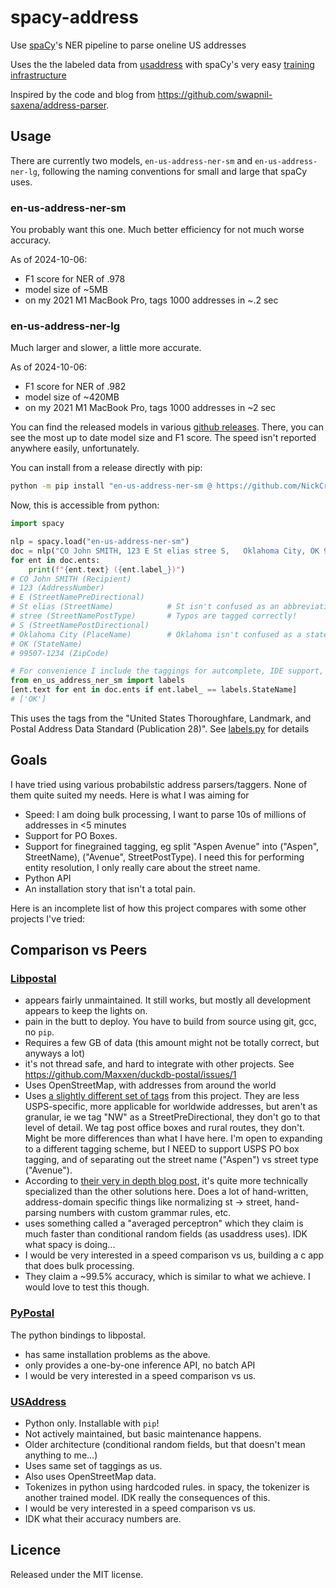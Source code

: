 # spacy-address

Use [spaCy](https://spacy.io/)'s NER pipeline to parse oneline US addresses

Uses the the labeled data from [usaddress](https://github.com/datamade/usaddress)
with spaCy's very easy [training infrastructure](https://spacy.io/usage/training)

Inspired by the code and blog from https://github.com/swapnil-saxena/address-parser.

## Usage

There are currently two models, `en-us-address-ner-sm` and `en-us-address-ner-lg`,
following the naming conventions for small and large that spaCy uses.

### en-us-address-ner-sm

You probably want this one. Much better efficiency for not much worse accuracy.

As of 2024-10-06:

- F1 score for NER of .978
- model size of ~5MB
- on my 2021 M1 MacBook Pro, tags 1000 addresses in ~.2 sec

### en-us-address-ner-lg

Much larger and slower, a little more accurate.

As of 2024-10-06:

- F1 score for NER of .982
- model size of ~420MB
- on my 2021 M1 MacBook Pro, tags 1000 addresses in ~2 sec

You can find the released models in various [github releases](https://github.com/NickCrews/spacy-address/releases).
There, you can see the most up to date model size and F1 score.
The speed isn't reported anywhere easily, unfortunately.

You can install from a release directly with pip:

```bash
python -m pip install "en-us-address-ner-sm @ https://github.com/NickCrews/spacy-address/releases/download/20241029-205717-sm/en_us_address_ner_sm-0.0.0-py3-none-any.whl"
```

Now, this is accessible from python:

```python
import spacy

nlp = spacy.load("en-us-address-ner-sm")
doc = nlp("CO John SMITH, 123 E St elias stree S,   Oklahoma City, OK 99507-1234")
for ent in doc.ents:
    print(f"{ent.text} ({ent.label_})")
# CO John SMITH (Recipient)
# 123 (AddressNumber)
# E (StreetNamePreDirectional)
# St elias (StreetName)            # St isn't confused as an abbreviation for street!
# stree (StreetNamePostType)       # Typos are tagged correctly!
# S (StreetNamePostDirectional)
# Oklahoma City (PlaceName)        # Oklahoma isn't confused as a state!
# OK (StateName)
# 99507-1234 (ZipCode)

# For convenience I include the taggings for autcomplete, IDE support, etc
from en_us_address_ner_sm import labels
[ent.text for ent in doc.ents if ent.label_ == labels.StateName]
# ['OK']
```

This uses the tags from the
"United States Thoroughfare, Landmark, and Postal Address Data Standard (Publication 28)".
See [labels.py](./labels.py) for details

## Goals

I have tried using various probabilstic address parsers/taggers. None of them
quite suited my needs. Here is what I was aiming for

- Speed: I am doing bulk processing, I want to parse 10s of millions of addresses in <5 minutes
- Support for PO Boxes.
- Support for finegrained tagging, eg split "Aspen Avenue" into ("Aspen", StreetName), ("Avenue", StreetPostType).
  I need this for performing entity resolution, I only really care about the street name.
- Python API
- An installation story that isn't a total pain.

Here is an incomplete list of how this project compares with some other projects
I've tried:

## Comparison vs Peers

### [Libpostal](https://github.com/openvenues/libpostal)

- appears fairly unmaintained. It still works, but mostly all development
appears to keep the lights on.
- pain in the butt to deploy. You have to build from source using git, gcc, no `pip`.
- Requires a few GB of data (this amount might not be totally correct, but anyways a lot)
- it's not thread safe, and hard to integrate with other projects.
See https://github.com/Maxxen/duckdb-postal/issues/1
- Uses OpenStreetMap, with addresses from around the world
- Uses [a slightly different set of tags](https://github.com/OpenCageData/address-formatting)
from this project. They are less USPS-specific, more applicable for worldwide addresses,
but aren't as granular, ie we tag "NW" as a StreetPreDirectional, they don't
go to that level of detail. We tag post office boxes and rural routes, they don't.
Might be more differences than what I have here. I'm open to expanding to a different
tagging scheme, but I NEED to support USPS PO box tagging, and of separating out the
street name ("Aspen") vs street type ("Avenue").
- According to [their very in depth blog post](https://medium.com/@albarrentine/statistical-nlp-on-openstreetmap-b9d573e6cc86),
it's quite more technically specialized than the other solutions here.
Does a lot of hand-written, address-domain specific things like normalizing st -> street,
hand-parsing numbers with custom grammar rules, etc.
- uses something called a "averaged perceptron" which they claim is much faster than
 conditional random fields (as usaddress uses). IDK what spacy is doing...
- I would be very interested in a speed comparison vs us, building a c app
that does bulk processing.
- They claim a ~99.5% accuracy, which is similar to what we achieve.
I would love to test this though.

### [PyPostal](https://github.com/openvenues/pypostal)
The python bindings to libpostal.
- has same installation problems as the above.
- only provides a one-by-one inference API, no batch API
- I would be very interested in a speed comparison vs us.

### [USAddress](https://github.com/datamade/usaddress)
- Python only. Installable with `pip`!
- Not actively maintained, but basic maintenance happens.
- Older architecture (conditional random fields, but that doesn't mean anything to me...)
- Uses same set of taggings as us.
- Also uses OpenStreetMap data.
- Tokenizes in python using hardcoded rules. in spacy, the tokenizer is another trained model.
  IDK really the consequences of this.
- I would be very interested in a speed comparison vs us.
- IDK what their accuracy numbers are.

## Licence

Released under the MIT license.